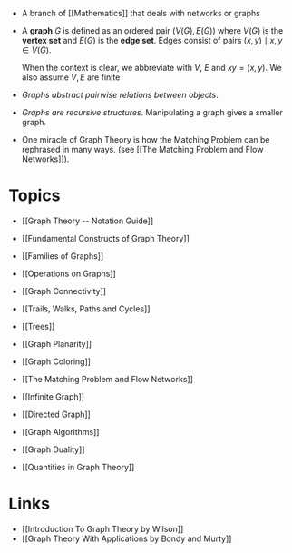 * A branch of [[Mathematics]] that deals with networks or graphs

* A **graph** $G$ is defined as an ordered pair $(V(G),E(G))$ where $V(G)$ is the **vertex set** and $E(G)$ is the **edge set**. Edges consist of pairs $(x,y)\mid x,y\in V(G)$. 
  
  When the context is clear, we abbreviate with $V$, $E$ and $xy=(x,y)$. We also assume $V,E$ are finite

* *Graphs abstract pairwise relations between objects*. 
* *Graphs are recursive structures*. Manipulating a graph gives a smaller graph.

* One miracle of Graph Theory is how the Matching Problem can be rephrased in many ways. (see [[The Matching Problem and Flow Networks]]).

# Topics
* [[Graph Theory -- Notation Guide]]

* [[Fundamental Constructs of Graph Theory]]
* [[Families of Graphs]]
* [[Operations on Graphs]]
* [[Graph Connectivity]]
* [[Trails, Walks, Paths and Cycles]]
* [[Trees]]
* [[Graph Planarity]]
* [[Graph Coloring]]
* [[The Matching Problem and Flow Networks]]
* [[Infinite Graph]]
* [[Directed Graph]]
* [[Graph Algorithms]]
* [[Graph Duality]]
* [[Quantities in Graph Theory]]
# Links
* [[Introduction To Graph Theory by Wilson]]
* [[Graph Theory With Applications by Bondy and Murty]]